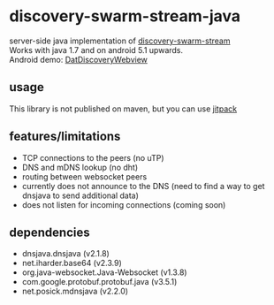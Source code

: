 # discovery-swarm-stream-java
server-side java implementation of [discovery-swarm-stream](https://github.com/RangerMauve/discovery-swarm-stream)<br>
Works with java 1.7 and on android 5.1 upwards.<br>
Android demo: [DatDiscoveryWebview](https://github.com/fsteff/DatDiscoveryWebview)

## usage
This library is not published on maven, but you can use [jitpack](https://jitpack.io/#fsteff/discovery-swarm-stream-java)


## features/limitations
- TCP connections to the peers (no uTP)
- DNS and mDNS lookup (no dht)
- routing between websocket peers
- currently does not announce to the DNS (need to find a way to get dnsjava to send additional data)
- does not listen for incoming connections (coming soon)

## dependencies
- dnsjava.dnsjava (v2.1.8)
- net.iharder.base64 (v2.3.9)
- org.java-websocket.Java-Websocket (v1.3.8)
- com.google.protobuf.protobuf.java (v3.5.1)
- net.posick.mdnsjava (v2.2.0)
